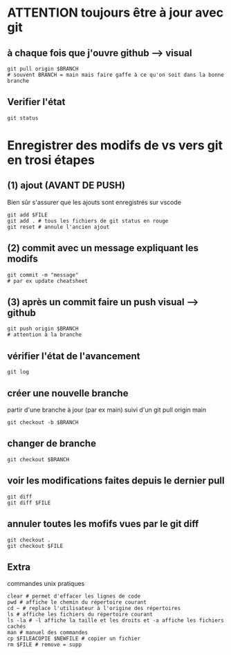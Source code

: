 # ATTENTION toujours être à jour avec git

## à chaque fois que j'ouvre github --> visual
```shell
git pull origin $BRANCH
# souvent BRANCH = main mais faire gaffe à ce qu'on soit dans la bonne branche
```

## Verifier l'état
```shell
git status
```

# Enregistrer des modifs de vs vers git en trosi étapes
## (1) ajout (AVANT DE PUSH)
Bien sûr s'assurer que les ajouts sont enregistrés sur vscode
```shell
git add $FILE
git add . # tous les fichiers de git status en rouge
git reset # annule l'ancien ajout
```

## (2) commit avec un message expliquant les modifs
```shell
git commit -m "message"
# par ex update cheatsheet
```

## (3) après un commit faire un push visual --> github
```shell
git push origin $BRANCH
# attention à la branche
```


## vérifier l'état de l'avancement
```shell
git log
```

## créer une nouvelle branche
partir d'une branche à jour (par ex main) suivi d'un git pull origin main
```shell
git checkout -b $BRANCH
```

## changer de branche
```shell
git checkout $BRANCH
```

## voir les modifications faites depuis le dernier pull
```shell
git diff
git diff $FILE
```

## annuler toutes les mofifs vues par le git diff
```shell
git checkout .
git checkout $FILE
```

## Extra
commandes unix pratiques
```
clear # permet d'effacer les lignes de code
pwd # affiche le chemin du répertoire courant
cd ~ # replace l'utilisateur à l'origine des répertoires
ls # affiche les fichiers du répertoire courant
ls -la # -l affiche la taille et les droits et -a affiche les fichiers cachés
man # manuel des commandes
cp $FILEACOPIE $NEWFILE # copier un fichier
rm $FILE # remove = supp
```


